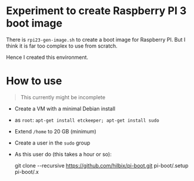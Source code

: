 # Experiment to create Raspberry PI 3 boot image

There is `rpi23-gen-image.sh` to create a boot image for Raspberry PI.
But I think it is far too complex to use from scratch.

Hence I created this environment.

# How to use

> This currently might be incomplete

- Create a VM with a minimal Debian install
- as `root`: `apt-get install etckeeper; apt-get install sudo`
- Extend `/home` to 20 GB (minimum)
- Create a user in the `sudo` group
- As this user do (this takes a hour or so):

	git clone --recursive https://github.com/hilbix/pi-boot.git
	pi-boot/.setup
	pi-boot/.x

